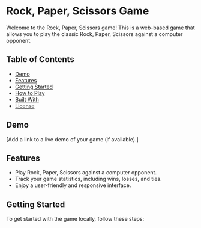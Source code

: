 # Rock, Paper, Scissors Game

Welcome to the Rock, Paper, Scissors game! This is a web-based game that allows you to play the classic Rock, Paper, Scissors against a computer opponent.

## Table of Contents

- [Demo](#demo)
- [Features](#features)
- [Getting Started](#getting-started)
- [How to Play](#how-to-play)
- [Built With](#built-with)
- [License](#license)

## Demo

[Add a link to a live demo of your game (if available).]

## Features

- Play Rock, Paper, Scissors against a computer opponent.
- Track your game statistics, including wins, losses, and ties.
- Enjoy a user-friendly and responsive interface.

## Getting Started

To get started with the game locally, follow these steps:

